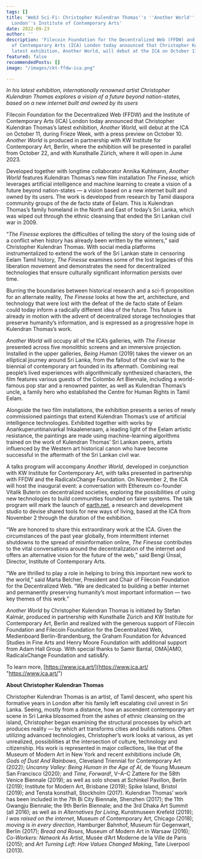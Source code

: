 ```yaml
---
tags: []
title: 'Web3 Sci-Fi: Christopher Kulendran Thomas''s ''Another World'' to Debut at
  London''s Institute of Contemporary Arts'
date: 2022-09-23
author: ''
description: 'Filecoin Foundation for the Decentralized Web (FFDW) and the Institute
  of Contemporary Arts (ICA) London today announced that Christopher Kulendran Thomas''s
  latest exhibition, Another World, will debut at the ICA on October 11. '
featured: false
recommendedPosts: []
image: "/images/ckt-ffdw-ica.png"

---
```

_In his latest exhibition, internationally renowned artist Christopher Kulendran Thomas explores a vision of a future beyond nation-states, based on a new internet built and owned by its users_

Filecoin Foundation for the Decentralized Web (FFDW) and the Institute of Contemporary Arts (ICA) London today announced that Christopher Kulendran Thomas’s latest exhibition, _Another World_, will debut at the ICA on October 11, during Frieze Week, with a press preview on October 10. _Another World_ is produced in partnership with KW Institute for Contemporary Art, Berlin, where the exhibition will be presented in parallel from October 22, and with Kunsthalle Zürich, where it will open in June 2023.

Developed together with longtime collaborator Annika Kuhlmann, _Another World_ features Kulendran Thomas’s new film installation _The Finesse,_ which leverages artificial intelligence and machine learning to create a vision of a future beyond nation-states — a vision based on a new internet built and owned by its users. The work is developed from research by Tamil diaspora community groups of the de facto state of Eelam. This is Kulendran Thomas’s family homeland in the North and East of today’s Sri Lanka, which was wiped out through the ethnic cleansing that ended the Sri Lankan civil war in 2009.

“_The Finesse_ explores the difficulties of telling the story of the losing side of a conflict when history has already been written by the winners,” said Christopher Kulendran Thomas. With social media platforms instrumentalized to extend the work of the Sri Lankan state in censoring Eelam Tamil history, _The Finesse_ examines some of the lost legacies of this liberation movement and demonstrates the need for decentralized technologies that ensure culturally significant information persists over time.

Blurring the boundaries between historical research and a sci-fi proposition for an alternate reality, _The Finesse_ looks at how the art, architecture, and technology that were lost with the defeat of the de facto state of Eelam could today inform a radically different idea of the future. This future is already in motion with the advent of decentralized storage technologies that preserve humanity’s information, and is expressed as a progressive hope in Kulendran Thomas’s work.

_Another World_ will occupy all of the ICA’s galleries, with _The Finesse_ presented across five monolithic screens and an immersive projection. Installed in the upper galleries, _Being Human_ (2019) takes the viewer on an elliptical journey around Sri Lanka, from the fallout of the civil war to the biennial of contemporary art founded in its aftermath. Combining real people’s lived experiences with algorithmically synthesized characters, the film features various guests of the Colombo Art Biennale, including a world-famous pop star and a renowned painter, as well as Kulendran Thomas’s uncle, a family hero who established the Centre for Human Rights in Tamil Eelam.

Alongside the two film installations, the exhibition presents a series of newly commissioned paintings that extend Kulendran Thomas’s use of artificial intelligence technologies. Exhibited together with works by Aṇaṅkuperuntinaivarkal Inkaaleneraam, a leading light of the Eelam artistic resistance, the paintings are made using machine-learning algorithms trained on the work of Kulendran Thomas’ Sri Lankan peers, artists influenced by the Western art historical canon who have become successful in the aftermath of the Sri Lankan civil war.

A talks program will accompany _Another World_, developed in conjunction with KW Institute for Contemporary Art, with talks presented in partnership with FFDW and the RadicalxChange Foundation. On November 2, the ICA will host the inaugural event: a conversation with Ethereum co-founder Vitalik Buterin on decentralized societies, exploring the possibilities of using new technologies to build communities founded on fairer systems. The talk program will mark the launch of [earth.net](https://earth.net/), a research and development studio to devise shared tools for new ways of living, based at the ICA from November 2 through the duration of the exhibition.

“We are honored to share this extraordinary work at the ICA. Given the circumstances of the past year globally, from intermittent internet shutdowns to the spread of misinformation online, _The Finesse_ contributes to the vital conversations around the decentralization of the internet and offers an alternative vision for the future of the web,” said Bengi Ünsal, Director, Institute of Contemporary Arts.

“We are thrilled to play a role in helping to bring this important new work to the world,” said Marta Belcher, President and Chair of Filecoin Foundation for the Decentralized Web. “We are dedicated to building a better internet and permanently preserving humanity’s most important information — two key themes of this work.”

_Another World_ by Christopher Kulendran Thomas is initiated by Stefan Kalmár, produced in partnership with Kunsthalle Zürich and KW Institute for Contemporary Art, Berlin and realized with the generous support of Filecoin Foundation and Filecoin Foundation for the Decentralized Web, Medienboard Berlin-Brandenburg, the Graham Foundation for Advanced Studies in Fine Arts and Henry Moore Foundation with additional support from Adam Hall Group. With special thanks to Samir Bantal, OMA|AMO, RadicalxChange Foundation and satis&fy.

To learn more, [https://www.ica.art/](https://www.ica.art/ "https://www.ica.art/")

**About Christopher Kulendran Thomas**

Christopher Kulendran Thomas is an artist, of Tamil descent, who spent his formative years in London after his family left escalating civil unrest in Sri Lanka. Seeing, mostly from a distance, how an ascendent contemporary art scene in Sri Lanka blossomed from the ashes of ethnic cleansing on the island, Christopher began examining the structural processes by which art produces reality — by which art transforms cities and builds nations. Often utilizing advanced technologies, Christopher’s work looks at various, as yet unrealized, possibilities at the intersection of culture, technology and citizenship. His work is represented in major collections, like that of the Museum of Modern Art in New York and recent exhibitions include _Oh, Gods of Dust And Rainbows_, Cleveland Triennial for Contemporary Art (2022); _Uncanny Valley: Being Human in the Age of AI_, de Young Museum San Francisco (2020); and _Time, Forward!_, V–A–C Zattere for the 58th Venice Biennale (2019); as well as solo shows at Schinkel Pavillon, Berlin (2019); Institute for Modern Art, Brisbane (2019); Spike Island, Bristol (2019); and Tensta konsthall, Stockholm (2017). Kulendran Thomas’ work has been included in the 7th Bi City Biennale, Shenzhen (2017); the 11th Gwangju Biennale; the 9th Berlin Biennale; and the 3rd Dhaka Art Summit (all 2016); as well as in _Alternatives for Living_, Kunstmuseen Krefeld (2019); _I was raised on the internet_, Museum of Contemporary Art, Chicago (2018); _moving is in every direction_, Hamburger Bahnhof, Museum für Gegenwart, Berlin (2017); _Bread and Roses_, Museum of Modern Art in Warsaw (2016); _Co-Workers: Network As Artist_, Musée d’Art Moderne de la Ville de Paris (2015); and _Art Turning Left: How Values Changed Making_, Tate Liverpool (2013).